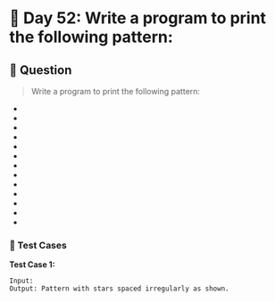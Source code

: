 # 📅 Day 52: Write a program to print the following pattern:

## 📝 Question

> Write a program to print the following pattern:

*

*
*
*

*
*
*
*
*

*
*
*

*



### 🧪 Test Cases

**Test Case 1:**
```
Input:  
Output: Pattern with stars spaced irregularly as shown.
```
